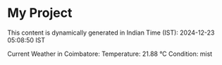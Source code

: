 # My Project

This content is dynamically generated in Indian Time (IST): 2024-12-23 05:08:50 IST


Current Weather in Coimbatore:
Temperature: 21.88 °C
Condition: mist
